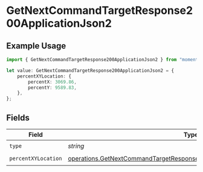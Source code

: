 # GetNextCommandTargetResponse200ApplicationJson2

## Example Usage

```typescript
import { GetNextCommandTargetResponse200ApplicationJson2 } from "momentic/models/operations";

let value: GetNextCommandTargetResponse200ApplicationJson2 = {
    percentXYLocation: {
        percentX: 3069.86,
        percentY: 9589.83,
    },
};
```

## Fields

| Field                                                                                                                                                                    | Type                                                                                                                                                                     | Required                                                                                                                                                                 | Description                                                                                                                                                              |
| ------------------------------------------------------------------------------------------------------------------------------------------------------------------------ | ------------------------------------------------------------------------------------------------------------------------------------------------------------------------ | ------------------------------------------------------------------------------------------------------------------------------------------------------------------------ | ------------------------------------------------------------------------------------------------------------------------------------------------------------------------ |
| `type`                                                                                                                                                                   | *string*                                                                                                                                                                 | :heavy_check_mark:                                                                                                                                                       | N/A                                                                                                                                                                      |
| `percentXYLocation`                                                                                                                                                      | [operations.GetNextCommandTargetResponse200ApplicationJSONPercentXYLocation](../../models/operations/getnextcommandtargetresponse200applicationjsonpercentxylocation.md) | :heavy_check_mark:                                                                                                                                                       | N/A                                                                                                                                                                      |